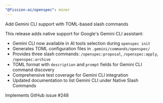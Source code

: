 ```yaml
---
"@fission-ai/openspec": minor
---
```


Add Gemini CLI support with TOML-based slash commands

This release adds native support for Google's Gemini CLI assistant:
- Gemini CLI now available in AI tools selection during `openspec init`
- Generates TOML configuration files in `.gemini/commands/openspec/`
- Provides three slash commands: `/openspec:proposal`, `/openspec:apply`, `/openspec:archive`
- TOML format with `description` and `prompt` fields for Gemini CLI command discovery
- Comprehensive test coverage for Gemini CLI integration
- Updated documentation to list Gemini CLI under Native Slash Commands

Implements GitHub issue #248

